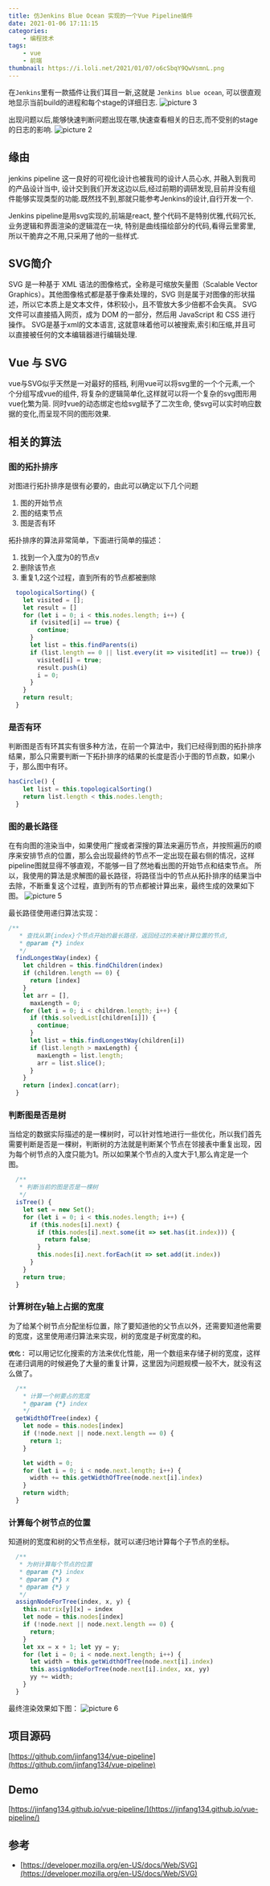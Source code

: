 ```yaml
---
title: 仿Jenkins Blue Ocean 实现的一个Vue Pipeline插件
date: 2021-01-06 17:11:15
categories:
    - 编程技术
tags:
    - vue
    - 前端
thumbnail: https://i.loli.net/2021/01/07/o6cSbqY9QwVsmnL.png
---
```


在`Jenkins`里有一款插件让我们耳目一新,这就是 `Jenkins blue ocean`, 可以很直观地显示当前build的进程和每个stage的详细日志.
![picture 3](https://i.loli.net/2021/01/07/COY5HGkq3NptJTs.png)  

出现问题以后,能够快速判断问题出现在哪,快速查看相关的日志,而不受别的stage的日志的影响.
![picture 2](https://i.loli.net/2021/01/07/YUn8oKIDEgmMWCX.png)  

<!-- more -->

## 缘由
jenkins pipeline 这一良好的可视化设计也被我司的设计人员心水, 并融入到我司的产品设计当中, 设计交到我们开发这边以后,经过前期的调研发现,目前并没有组件能够实现类型的功能.既然找不到,那就只能参考Jenkins的设计,自行开发一个. 

Jenkins pipeline是用svg实现的,前端是react, 整个代码不是特别优雅,代码冗长, 业务逻辑和界面渲染的逻辑混在一块, 特别是曲线描绘部分的代码,看得云里雾里, 所以干脆弃之不用,只采用了他的一些样式.

## SVG简介
SVG 是一种基于 XML 语法的图像格式，全称是可缩放矢量图（Scalable Vector Graphics）。其他图像格式都是基于像素处理的，SVG 则是属于对图像的形状描述，所以它本质上是文本文件，体积较小，且不管放大多少倍都不会失真。
SVG 文件可以直接插入网页，成为 DOM 的一部分，然后用 JavaScript 和 CSS 进行操作。
SVG是基于xml的文本语言, 这就意味着他可以被搜索,索引和压缩,并且可以直接被任何的文本编辑器进行编辑处理.

## Vue 与 SVG
vue与SVG似乎天然是一对最好的搭档, 利用vue可以将svg里的一个个元素,一个个分组写成vue的组件, 将复杂的逻辑简单化,这样就可以将一个复杂的svg图形用vue化繁为简. 同时vue的动态绑定也给svg赋予了二次生命, 使svg可以实时响应数据的变化,而呈现不同的图形效果.

## 相关的算法
### 图的拓扑排序
对图进行拓扑排序是很有必要的，由此可以确定以下几个问题
1. 图的开始节点
2. 图的结束节点
3. 图是否有环

拓扑排序的算法非常简单，下面进行简单的描述：
1. 找到一个入度为0的节点v
2. 删除该节点
3. 重复1,2这个过程，直到所有的节点都被删除
```js
  topologicalSorting() {
    let visited = [];
    let result = []
    for (let i = 0; i < this.nodes.length; i++) {
      if (visited[i] == true) {
        continue;
      }
      let list = this.findParents(i)
      if (list.length == 0 || list.every(it => visited[it] == true)) {
        visited[i] = true;
        result.push(i)
        i = 0;
      }
    }
    return result;
  }
```
### 是否有环
判断图是否有环其实有很多种方法，在前一个算法中，我们已经得到图的拓扑排序结果，那么只需要判断一下拓扑排序的结果的长度是否小于图的节点数，如果小于，那么图中有环。
```js
hasCircle() {
    let list = this.topologicalSorting()
    return list.length < this.nodes.length;
  }
```
### 图的最长路径
在有向图的渲染当中，如果使用广搜或者深搜的算法来遍历节点，并按照遍历的顺序来安排节点的位置，那么会出现最终的节点不一定出现在最右侧的情况，这样pipeline图就显得不够直观，不能够一目了然地看出图的开始节点和结束节点。
所以，我使用的算法是求解图的最长路径，将路径当中的节点从拓扑排序的结果当中去除，不断重复这个过程，直到所有的节点都被计算出来，最终生成的效果如下图。
![picture 5](https://i.loli.net/2021/01/07/o6cSbqY9QwVsmnL.png)  

最长路径使用递归算法实现：
```js
/**
   * 查找从第{index}个节点开始的最长路径，返回经过的未被计算位置的节点,
   * @param {*} index
   */
  findLongestWay(index) {
    let children = this.findChildren(index)
    if (children.length == 0) {
      return [index]
    }
    let arr = [],
      maxLength = 0;
    for (let i = 0; i < children.length; i++) {
      if (this.solvedList[children[i]]) {
        continue;
      }
      let list = this.findLongestWay(children[i])
      if (list.length > maxLength) {
        maxLength = list.length;
        arr = list.slice();
      }
    }
    return [index].concat(arr);
  }
```
### 判断图是否是树
当给定的数据实际描述的是一棵树时，可以针对性地进行一些优化，所以我们首先需要判断是否是一棵树，判断树的方法就是判断某个节点在邻接表中重复出现，因为每个树节点的入度只能为1。所以如果某个节点的入度大于1,那么肯定是一个图。
```js
  /**
   * 判断当前的图是否是一棵树
   */
  isTree() {
    let set = new Set();
    for (let i = 0; i < this.nodes.length; i++) {
      if (this.nodes[i].next) {
        if (this.nodes[i].next.some(it => set.has(it.index))) {
          return false;
        }
        this.nodes[i].next.forEach(it => set.add(it.index))
      }
    }
    return true;
  }
```
### 计算树在y轴上占据的宽度
为了给某个树节点分配坐标位置，除了要知道他的父节点以外，还需要知道他需要的宽度，这里使用递归算法来实现，树的宽度是子树宽度的和。

**`优化：`** 可以用记忆化搜索的方法来优化性能，用一个数组来存储子树的宽度，这样在递归调用的时候避免了大量的重复计算，这里因为问题规模一般不大，就没有这么做了。
```js
  /**
    * 计算一个树要占的宽度
    * @param {*} index
    */
  getWidthOfTree(index) {
    let node = this.nodes[index]
    if (!node.next || node.next.length == 0) {
      return 1;
    }

    let width = 0;
    for (let i = 0; i < node.next.length; i++) {
      width += this.getWidthOfTree(node.next[i].index)
    }
    return width;
  }
```
### 计算每个树节点的位置
知道树的宽度和树的父节点坐标，就可以递归地计算每个子节点的坐标。
```js
  /**
   * 为树计算每个节点的位置
   * @param {*} index
   * @param {*} x
   * @param {*} y
   */
  assignNodeForTree(index, x, y) {
    this.matrix[y][x] = index
    let node = this.nodes[index]
    if (!node.next || node.next.length == 0) {
      return;
    }
    let xx = x + 1; let yy = y;
    for (let i = 0; i < node.next.length; i++) {
      let width = this.getWidthOfTree(node.next[i].index)
      this.assignNodeForTree(node.next[i].index, xx, yy)
      yy += width;
    }
  }
```
最终渲染效果如下图：
![picture 6](https://i.loli.net/2021/01/07/sruVQ7jnDd6PMKp.png)  



## 项目源码
[https://github.com/jinfang134/vue-pipeline](https://github.com/jinfang134/vue-pipeline)
## Demo
[https://jinfang134.github.io/vue-pipeline/](https://jinfang134.github.io/vue-pipeline/)


## 参考
- [https://developer.mozilla.org/en-US/docs/Web/SVG](https://developer.mozilla.org/en-US/docs/Web/SVG)
